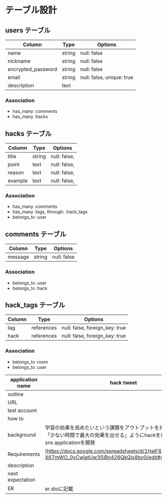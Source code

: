 # テーブル設計

## users テーブル

| Column             | Type   | Options                   |
| ------------------ | ------ | -----------               |
| name               | string | null: false               |
| nickname           | string | null: false               |
| encrypted_password | string | null: false               |
| email              | string | null: false, unique: true |
| description        | text   |                           |

### Association

- has_many :comments
- has_many :hacks

## hacks テーブル

| Column  | Type       | Options                       |
| ------- | ---------- | ------------------------------|
| title   | string     | null: false,                  |
| point   | text       | null: false,                  |
| reason  | text       | null: false,                  |
| example | text       | null: false,                  |

### Association

- has_many :comments
- has_many :tags, through: :hack_tags
- belongs_to :user

## comments テーブル

| Column  | Type   | Options     |
| ------- | ------ | ----------- |
| message | string | null: false |

### Association

- belongs_to :user
- belongs_to :hack


## hack_tags テーブル

| Column | Type       | Options                        |
| ------ | ---------- | ------------------------------ |
| tag    | references | null: false, foreign_key: true |
| hack   | references | null: false, foreign_key: true |

### Association

- belongs_to :room
- belongs_to :user


| application name       | hack tweet                                                                                                                     |
| ---------------------- | ------------------------------------------------------------------------------------------------------------------------------ |
| outline                |                                                                                                                                |
| URL                    |                                                                                                                                |
| test account           |                                                                                                                                |
| how to                 |                                                                                                                                |
| background             | 学習の効果を高めたいという課題をアウトプットを共有という形で「少ない時間で最大の効果を出せる」ようにhackを投稿し共有できるsns applicationを開発     |
| Requirements           | (https://docs.google.com/spreadsheets/d/1HalF8KqCY-X67mWO_0vCwIatUw35iBn426QkQjs8by0/edit#gid=982722306)                       |
| description            |                                                                                                                                |
| next expectation       |                                                                                                                                |
| ER                     | er.dioに記載                                                                                                                    |
